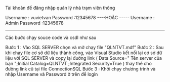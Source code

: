 Tài khoản để đăng nhập quản lý nhà trạm viên thông

Username : vuvietvan 
Password :12345678
----HOẶC -----
Username : Admin 
Password :12345678

---------------------------------------------------
Các  bước chạy souce code và csdl như sau 
 
Bước 1 : Vào SQL SERVER chọn và mở chạy file "QLNTVT.mdf"
Bước 2 : Sau khi chạy file cơ sở dữ liệu thành công, vào Visual Studio kết nối lại cơ sở dữ liệu với SQL SERVER 
và copy lại đường link (  Data Source=" Tên server của bạn ";Initial Catalog=QLNTVT ;Integrated Security=True )
thay thế cho đường link cũ tại file ConnectionSQL 
Bước 3 : Khởi chạy chương trình và nhập Username và Password ở trên để login

